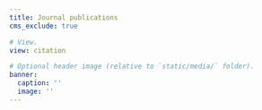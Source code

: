 ```yaml
---
title: Journal publications
cms_exclude: true

# View.
view: citation

# Optional header image (relative to `static/media/` folder).
banner:
  caption: ''
  image: ''
---
```

